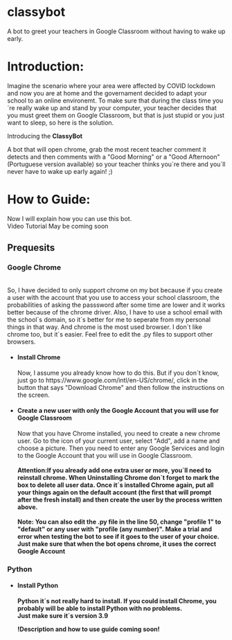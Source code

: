 # classybot
A bot to greet your teachers in Google Classroom without having to wake up early.

<h1>Introduction:</h1>
Imagine the scenario where your area were affected by COVID lockdown and now you are at home and the governament decided to adapt your school to an online environemt. To make sure that during the class time you´re really wake up and stand by your computer, your teacher decides that you must greet them on Google Classroom, but that is just stupid or you just want to sleep, so here is the solution.
<br>
<p>Introducing the <b>ClassyBot</b></p>

A bot that will open chrome, grab the most recent teacher comment it detects and then comments with a "Good Morning" or a "Good Afternoon" (Portuguese version available) so your teacher thinks you´re there and you´ll never have to wake up early again! ;)


<h1>How to Guide:</h1>
Now I will explain how you can use this bot.
<br>
Video Tutorial May be coming soon
<br>
<h2>Prequesits</h2>
<h3>Google Chrome</h3>
<br>
So, I have decided to only support chrome on my bot because if you create a user with the account that you use to access your school classroom, the probabilities of asking the passsword after some time are lower and it works better because of the chrome driver. Also, I have to use a school email with the school´s domain, so it´s better for me to seperate from my personal things in that way. And chrome is the most used browser. I don´t like chrome too, but it´s easier. Feel free to edit the .py files to support other browsers.
<ul>
  <li><h4>Install Chrome</h4></li>
 Now, I assume you already know how to do this. But if you don´t know, just go to https://www.google.com/intl/en-US/chrome/,   click in the button that says "Download Chrome" and then follow the instructions on the screen.
  <li><h4>Create a new user with only the Google Account that you will use for Google Classroom</h4></li>
    Now that you have Chrome installed, you need to create a new chrome user. Go to the icon of your current user, select "Add", add a name and choose a picture. Then you need to enter any Google Services and login to the Google Account that you will use in Google Classroom.
  <br>
  <br>
 <b>Attention<b>:If you already add one extra user or more, you´ll need to reinstall chrome. When Uninstalling Chrome don´t forget to mark the box to delete all user data. Once it´s installed Chrome again, put all your things again on the default account (the first that will prompt after the fresh install) and then create the user by the process written above.
  <br>
  <br>
  <b>Note<b>: You can also edit the .py file in the line 50, change "profile 1" to "default" or any user with "profile (any number)". Make a trial and error when testing the bot         to see if it goes to the user of your choice. Just make sure that when the bot opens chrome, it uses the correct Google Account
    </ul>
<h3>Python</h3>
    <ul>
      <li><h4>Install Python</h4></li>
        Python it´s not really hard to install. If you could install Chrome, you probably will be able to install Python with no problems.
      <br>
      <b>Just make sure it´s version 3.9</b>
    
        
    
  
!Description and how to use guide coming soon!

